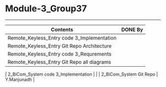 # Module-3_Group37
---

| Contents | DONE By |
|---|---|
| Remote_Keyless_Entry code 3_Implementation |  |
| Remote_Keyless_Entry Git Repo Architecture |  |
| Remote_Keyless_Entry code 3_Requrements |  |
| Remote_Keyless_Entry Git Repo all diagrams |  |

| 2_BiCom_System code 3_Implementation |   |
| 2_BiCom_System Git Repo | Y.Manjunadh |
